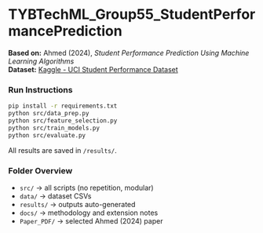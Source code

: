 # TYBTechML_Group55_StudentPerformancePrediction

**Based on:** Ahmed (2024), *Student Performance Prediction Using Machine Learning Algorithms*  
**Dataset:** [Kaggle - UCI Student Performance Dataset](https://www.kaggle.com/datasets/larsen0966/student-performance-data-set)

### Run Instructions
```bash
pip install -r requirements.txt
python src/data_prep.py
python src/feature_selection.py
python src/train_models.py
python src/evaluate.py
```

All results are saved in `/results/`.

### Folder Overview
- `src/` → all scripts (no repetition, modular)
- `data/` → dataset CSVs
- `results/` → outputs auto-generated
- `docs/` → methodology and extension notes
- `Paper_PDF/` → selected Ahmed (2024) paper
